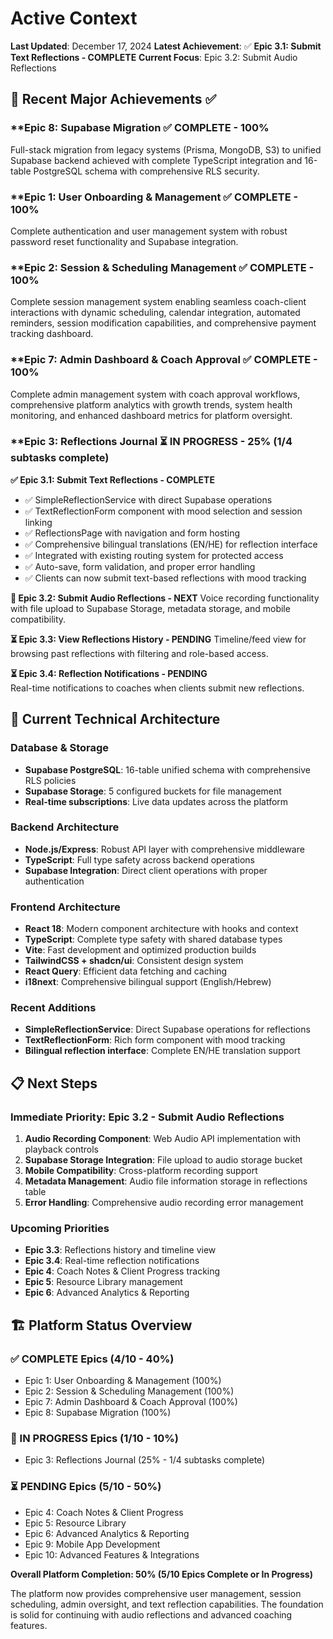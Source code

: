 # Active Context

**Last Updated**: December 17, 2024
**Latest Achievement**: ✅ **Epic 3.1: Submit Text Reflections - COMPLETE**
**Current Focus**: Epic 3.2: Submit Audio Reflections

## 🎯 **Recent Major Achievements** ✅

### **Epic 8: Supabase Migration ✅ **COMPLETE - 100%** 
Full-stack migration from legacy systems (Prisma, MongoDB, S3) to unified Supabase backend achieved with complete TypeScript integration and 16-table PostgreSQL schema with comprehensive RLS security.

### **Epic 1: User Onboarding & Management ✅ **COMPLETE - 100%**
Complete authentication and user management system with robust password reset functionality and Supabase integration.

### **Epic 2: Session & Scheduling Management ✅ **COMPLETE - 100%**
Complete session management system enabling seamless coach-client interactions with dynamic scheduling, calendar integration, automated reminders, session modification capabilities, and comprehensive payment tracking dashboard.

### **Epic 7: Admin Dashboard & Coach Approval ✅ **COMPLETE - 100%**
Complete admin management system with coach approval workflows, comprehensive platform analytics with growth trends, system health monitoring, and enhanced dashboard metrics for platform oversight.

### **Epic 3: Reflections Journal ⏳ **IN PROGRESS - 25% (1/4 subtasks complete)**

**✅ Epic 3.1: Submit Text Reflections - COMPLETE**
- ✅ SimpleReflectionService with direct Supabase operations
- ✅ TextReflectionForm component with mood selection and session linking
- ✅ ReflectionsPage with navigation and form hosting  
- ✅ Comprehensive bilingual translations (EN/HE) for reflection interface
- ✅ Integrated with existing routing system for protected access
- ✅ Auto-save, form validation, and proper error handling
- ✅ Clients can now submit text-based reflections with mood tracking

**🔄 Epic 3.2: Submit Audio Reflections - NEXT**
Voice recording functionality with file upload to Supabase Storage, metadata storage, and mobile compatibility.

**⏳ Epic 3.3: View Reflections History - PENDING**
Timeline/feed view for browsing past reflections with filtering and role-based access.

**⏳ Epic 3.4: Reflection Notifications - PENDING**  
Real-time notifications to coaches when clients submit new reflections.

## 🔧 **Current Technical Architecture**

### **Database & Storage**
- **Supabase PostgreSQL**: 16-table unified schema with comprehensive RLS policies
- **Supabase Storage**: 5 configured buckets for file management
- **Real-time subscriptions**: Live data updates across the platform

### **Backend Architecture**
- **Node.js/Express**: Robust API layer with comprehensive middleware
- **TypeScript**: Full type safety across backend operations
- **Supabase Integration**: Direct client operations with proper authentication

### **Frontend Architecture** 
- **React 18**: Modern component architecture with hooks and context
- **TypeScript**: Complete type safety with shared database types
- **Vite**: Fast development and optimized production builds
- **TailwindCSS + shadcn/ui**: Consistent design system
- **React Query**: Efficient data fetching and caching
- **i18next**: Comprehensive bilingual support (English/Hebrew)

### **Recent Additions**
- **SimpleReflectionService**: Direct Supabase operations for reflections
- **TextReflectionForm**: Rich form component with mood tracking
- **Bilingual reflection interface**: Complete EN/HE translation support

## 📋 **Next Steps**

### **Immediate Priority: Epic 3.2 - Submit Audio Reflections**
1. **Audio Recording Component**: Web Audio API implementation with playback controls
2. **Supabase Storage Integration**: File upload to audio storage bucket  
3. **Mobile Compatibility**: Cross-platform recording support
4. **Metadata Management**: Audio file information storage in reflections table
5. **Error Handling**: Comprehensive audio recording error management

### **Upcoming Priorities**
- **Epic 3.3**: Reflections history and timeline view
- **Epic 3.4**: Real-time reflection notifications
- **Epic 4**: Coach Notes & Client Progress tracking
- **Epic 5**: Resource Library management
- **Epic 6**: Advanced Analytics & Reporting

## 🏗️ **Platform Status Overview**

### **✅ COMPLETE Epics (4/10 - 40%)**
- Epic 1: User Onboarding & Management (100%)
- Epic 2: Session & Scheduling Management (100%) 
- Epic 7: Admin Dashboard & Coach Approval (100%)
- Epic 8: Supabase Migration (100%)

### **🔄 IN PROGRESS Epics (1/10 - 10%)**
- Epic 3: Reflections Journal (25% - 1/4 subtasks complete)

### **⏳ PENDING Epics (5/10 - 50%)**
- Epic 4: Coach Notes & Client Progress
- Epic 5: Resource Library
- Epic 6: Advanced Analytics & Reporting  
- Epic 9: Mobile App Development
- Epic 10: Advanced Features & Integrations

**Overall Platform Completion: 50% (5/10 Epics Complete or In Progress)**

The platform now provides comprehensive user management, session scheduling, admin oversight, and text reflection capabilities. The foundation is solid for continuing with audio reflections and advanced coaching features.